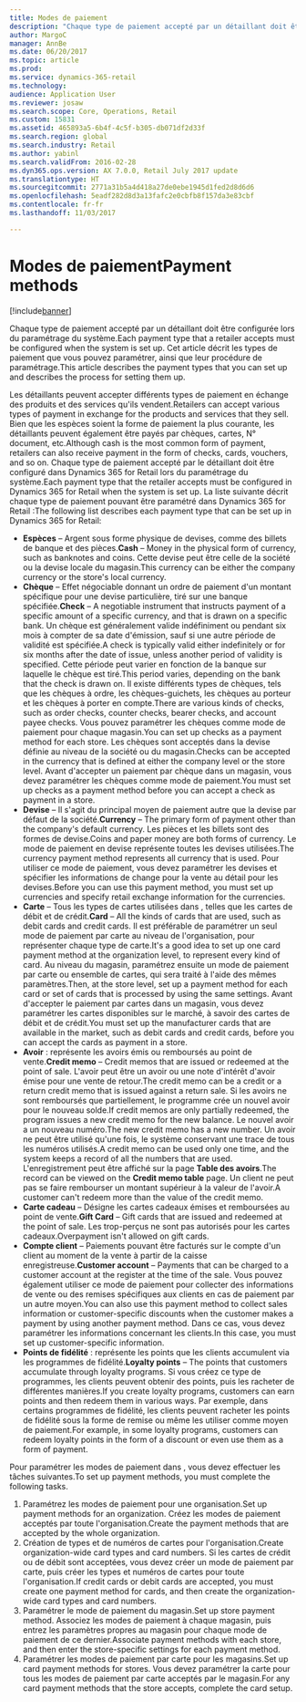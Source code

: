 ```yaml
---
title: Modes de paiement
description: "Chaque type de paiement accepté par un détaillant doit être configurée lors du paramétrage du système. Cet article décrit les types de paiement que vous pouvez paramétrer, ainsi que leur procédure de paramétrage."
author: MargoC
manager: AnnBe
ms.date: 06/20/2017
ms.topic: article
ms.prod: 
ms.service: dynamics-365-retail
ms.technology: 
audience: Application User
ms.reviewer: josaw
ms.search.scope: Core, Operations, Retail
ms.custom: 15831
ms.assetid: 465893a5-6b4f-4c5f-b305-db071df2d33f
ms.search.region: global
ms.search.industry: Retail
ms.author: yabinl
ms.search.validFrom: 2016-02-28
ms.dyn365.ops.version: AX 7.0.0, Retail July 2017 update
ms.translationtype: HT
ms.sourcegitcommit: 2771a31b5a4d418a27de0ebe1945d1fed2d8d6d6
ms.openlocfilehash: 5eadf282d8d3a13fafc2e0cbfb8f157da3e83cbf
ms.contentlocale: fr-fr
ms.lasthandoff: 11/03/2017

---
```


# <a name="payment-methods"></a><span data-ttu-id="db219-104">Modes de paiement</span><span class="sxs-lookup"><span data-stu-id="db219-104">Payment methods</span></span>

[!include[banner](includes/banner.md)]


<span data-ttu-id="db219-105">Chaque type de paiement accepté par un détaillant doit être configurée lors du paramétrage du système.</span><span class="sxs-lookup"><span data-stu-id="db219-105">Each payment type that a retailer accepts must be configured when the system is set up.</span></span> <span data-ttu-id="db219-106">Cet article décrit les types de paiement que vous pouvez paramétrer, ainsi que leur procédure de paramétrage.</span><span class="sxs-lookup"><span data-stu-id="db219-106">This article describes the payment types that you can set up and describes the process for setting them up.</span></span>

<span data-ttu-id="db219-107">Les détaillants peuvent accepter différents types de paiement en échange des produits et des services qu'ils vendent.</span><span class="sxs-lookup"><span data-stu-id="db219-107">Retailers can accept various types of payment in exchange for the products and services that they sell.</span></span> <span data-ttu-id="db219-108">Bien que les espèces soient la forme de paiement la plus courante, les détaillants peuvent également être payés par chèques, cartes, N° document, etc.</span><span class="sxs-lookup"><span data-stu-id="db219-108">Although cash is the most common form of payment, retailers can also receive payment in the form of checks, cards, vouchers, and so on.</span></span> <span data-ttu-id="db219-109">Chaque type de paiement accepté par le détaillant doit être configuré dans Dynamics 365 for Retail lors du paramétrage du système.</span><span class="sxs-lookup"><span data-stu-id="db219-109">Each payment type that the retailer accepts must be configured in Dynamics 365 for Retail when the system is set up.</span></span> <span data-ttu-id="db219-110">La liste suivante décrit chaque type de paiement pouvant être paramétré dans Dynamics 365 for Retail :</span><span class="sxs-lookup"><span data-stu-id="db219-110">The following list describes each payment type that can be set up in Dynamics 365 for Retail:</span></span>

-   <span data-ttu-id="db219-111">**Espèces** – Argent sous forme physique de devises, comme des billets de banque et des pièces.</span><span class="sxs-lookup"><span data-stu-id="db219-111">**Cash** – Money in the physical form of currency, such as banknotes and coins.</span></span> <span data-ttu-id="db219-112">Cette devise peut être celle de la société ou la devise locale du magasin.</span><span class="sxs-lookup"><span data-stu-id="db219-112">This currency can be either the company currency or the store's local currency.</span></span>
-   <span data-ttu-id="db219-113">**Chèque** – Effet négociable donnant un ordre de paiement d'un montant spécifique pour une devise particulière, tiré sur une banque spécifiée.</span><span class="sxs-lookup"><span data-stu-id="db219-113">**Check** – A negotiable instrument that instructs payment of a specific amount of a specific currency, and that is drawn on a specific bank.</span></span> <span data-ttu-id="db219-114">Un chèque est généralement valide indéfiniment ou pendant six mois à compter de sa date d'émission, sauf si une autre période de validité est spécifiée.</span><span class="sxs-lookup"><span data-stu-id="db219-114">A check is typically valid either indefinitely or for six months after the date of issue, unless another period of validity is specified.</span></span> <span data-ttu-id="db219-115">Cette période peut varier en fonction de la banque sur laquelle le chèque est tiré.</span><span class="sxs-lookup"><span data-stu-id="db219-115">This period varies, depending on the bank that the check is drawn on.</span></span> <span data-ttu-id="db219-116">Il existe différents types de chèques, tels que les chèques à ordre, les chèques-guichets, les chèques au porteur et les chèques à porter en compte.</span><span class="sxs-lookup"><span data-stu-id="db219-116">There are various kinds of checks, such as order checks, counter checks, bearer checks, and account payee checks.</span></span> <span data-ttu-id="db219-117">Vous pouvez paramétrer les chèques comme mode de paiement pour chaque magasin.</span><span class="sxs-lookup"><span data-stu-id="db219-117">You can set up checks as a payment method for each store.</span></span> <span data-ttu-id="db219-118">Les chèques sont acceptés dans la devise définie au niveau de la société ou du magasin.</span><span class="sxs-lookup"><span data-stu-id="db219-118">Checks can be accepted in the currency that is defined at either the company level or the store level.</span></span> <span data-ttu-id="db219-119">Avant d'accepter un paiement par chèque dans un magasin, vous devez paramétrer les chèques comme mode de paiement.</span><span class="sxs-lookup"><span data-stu-id="db219-119">You must set up checks as a payment method before you can accept a check as payment in a store.</span></span>
-   <span data-ttu-id="db219-120">**Devise** – Il s'agit du principal moyen de paiement autre que la devise par défaut de la société.</span><span class="sxs-lookup"><span data-stu-id="db219-120">**Currency** – The primary form of payment other than the company's default currency.</span></span> <span data-ttu-id="db219-121">Les pièces et les billets sont des formes de devise.</span><span class="sxs-lookup"><span data-stu-id="db219-121">Coins and paper money are both forms of currency.</span></span> <span data-ttu-id="db219-122">Le mode de paiement en devise représente toutes les devises utilisées.</span><span class="sxs-lookup"><span data-stu-id="db219-122">The currency payment method represents all currency that is used.</span></span> <span data-ttu-id="db219-123">Pour utiliser ce mode de paiement, vous devez paramétrer les devises et spécifier les informations de change pour la vente au détail pour les devises.</span><span class="sxs-lookup"><span data-stu-id="db219-123">Before you can use this payment method, you must set up currencies and specify retail exchange information for the currencies.</span></span>
-   <span data-ttu-id="db219-124">**Carte** – Tous les types de cartes utilisées dans , telles que les cartes de débit et de crédit.</span><span class="sxs-lookup"><span data-stu-id="db219-124">**Card** – All the kinds of cards that are used, such as debit cards and credit cards.</span></span> <span data-ttu-id="db219-125">Il est préférable de paramétrer un seul mode de paiement par carte au niveau de l'organisation, pour représenter chaque type de carte.</span><span class="sxs-lookup"><span data-stu-id="db219-125">It's a good idea to set up one card payment method at the organization level, to represent every kind of card.</span></span> <span data-ttu-id="db219-126">Au niveau du magasin, paramétrez ensuite un mode de paiement par carte ou ensemble de cartes, qui sera traité à l'aide des mêmes paramètres.</span><span class="sxs-lookup"><span data-stu-id="db219-126">Then, at the store level, set up a payment method for each card or set of cards that is processed by using the same settings.</span></span> <span data-ttu-id="db219-127">Avant d'accepter le paiement par cartes dans un magasin, vous devez paramétrer les cartes disponibles sur le marché, à savoir des cartes de débit et de crédit.</span><span class="sxs-lookup"><span data-stu-id="db219-127">You must set up the manufacturer cards that are available in the market, such as debit cards and credit cards, before you can accept the cards as payment in a store.</span></span>
-   <span data-ttu-id="db219-128">**Avoir** : représente les avoirs émis ou remboursés au point de vente.</span><span class="sxs-lookup"><span data-stu-id="db219-128">**Credit memo** – Credit memos that are issued or redeemed at the point of sale.</span></span> <span data-ttu-id="db219-129">L'avoir peut être un avoir ou une note d'intérêt d'avoir émise pour une vente de retour.</span><span class="sxs-lookup"><span data-stu-id="db219-129">The credit memo can be a credit or a return credit memo that is issued against a return sale.</span></span> <span data-ttu-id="db219-130">Si les avoirs ne sont remboursés que partiellement, le programme crée un nouvel avoir pour le nouveau solde.</span><span class="sxs-lookup"><span data-stu-id="db219-130">If credit memos are only partially redeemed, the program issues a new credit memo for the new balance.</span></span> <span data-ttu-id="db219-131">Le nouvel avoir a un nouveau numéro.</span><span class="sxs-lookup"><span data-stu-id="db219-131">The new credit memo has a new number.</span></span> <span data-ttu-id="db219-132">Un avoir ne peut être utilisé qu'une fois, le système conservant une trace de tous les numéros utilisés.</span><span class="sxs-lookup"><span data-stu-id="db219-132">A credit memo can be used only one time, and the system keeps a record of all the numbers that are used.</span></span> <span data-ttu-id="db219-133">L'enregistrement peut être affiché sur la page **Table des avoirs**.</span><span class="sxs-lookup"><span data-stu-id="db219-133">The record can be viewed on the **Credit memo table** page.</span></span> <span data-ttu-id="db219-134">Un client ne peut pas se faire rembourser un montant supérieur à la valeur de l'avoir.</span><span class="sxs-lookup"><span data-stu-id="db219-134">A customer can't redeem more than the value of the credit memo.</span></span>
-   <span data-ttu-id="db219-135">**Carte cadeau** – Désigne les cartes cadeaux émises et remboursées au point de vente.</span><span class="sxs-lookup"><span data-stu-id="db219-135">**Gift Card** – Gift cards that are issued and redeemed at the point of sale.</span></span> <span data-ttu-id="db219-136">Les trop-perçus ne sont pas autorisés pour les cartes cadeaux.</span><span class="sxs-lookup"><span data-stu-id="db219-136">Overpayment isn't allowed on gift cards.</span></span>
-   <span data-ttu-id="db219-137">**Compte client** – Paiements pouvant être facturés sur le compte d'un client au moment de la vente à partir de la caisse enregistreuse.</span><span class="sxs-lookup"><span data-stu-id="db219-137">**Customer account** – Payments that can be charged to a customer account at the register at the time of the sale.</span></span> <span data-ttu-id="db219-138">Vous pouvez également utiliser ce mode de paiement pour collecter des informations de vente ou des remises spécifiques aux clients en cas de paiement par un autre moyen.</span><span class="sxs-lookup"><span data-stu-id="db219-138">You can also use this payment method to collect sales information or customer-specific discounts when the customer makes a payment by using another payment method.</span></span> <span data-ttu-id="db219-139">Dans ce cas, vous devez paramétrer les informations concernant les clients.</span><span class="sxs-lookup"><span data-stu-id="db219-139">In this case, you must set up customer-specific information.</span></span>
-   <span data-ttu-id="db219-140">**Points de fidélité** : représente les points que les clients accumulent via les programmes de fidélité.</span><span class="sxs-lookup"><span data-stu-id="db219-140">**Loyalty points** – The points that customers accumulate through loyalty programs.</span></span> <span data-ttu-id="db219-141">Si vous créez ce type de programmes, les clients peuvent obtenir des points, puis les racheter de différentes manières.</span><span class="sxs-lookup"><span data-stu-id="db219-141">If you create loyalty programs, customers can earn points and then redeem them in various ways.</span></span> <span data-ttu-id="db219-142">Par exemple, dans certains programmes de fidélité, les clients peuvent racheter les points de fidélité sous la forme de remise ou même les utiliser comme moyen de paiement.</span><span class="sxs-lookup"><span data-stu-id="db219-142">For example, in some loyalty programs, customers can redeem loyalty points in the form of a discount or even use them as a form of payment.</span></span>

<span data-ttu-id="db219-143">Pour paramétrer les modes de paiement dans , vous devez effectuer les tâches suivantes.</span><span class="sxs-lookup"><span data-stu-id="db219-143">To set up payment methods, you must complete the following tasks.</span></span>

1.  <span data-ttu-id="db219-144">Paramétrez les modes de paiement pour une organisation.</span><span class="sxs-lookup"><span data-stu-id="db219-144">Set up payment methods for an organization.</span></span> <span data-ttu-id="db219-145">Créez les modes de paiement acceptés par toute l'organisation.</span><span class="sxs-lookup"><span data-stu-id="db219-145">Create the payment methods that are accepted by the whole organization.</span></span>
2.  <span data-ttu-id="db219-146">Création de types et de numéros de cartes pour l'organisation.</span><span class="sxs-lookup"><span data-stu-id="db219-146">Create organization-wide card types and card numbers.</span></span> <span data-ttu-id="db219-147">Si les cartes de crédit ou de débit sont acceptées, vous devez créer un mode de paiement par carte, puis créer les types et numéros de cartes pour toute l'organisation.</span><span class="sxs-lookup"><span data-stu-id="db219-147">If credit cards or debit cards are accepted, you must create one payment method for cards, and then create the organization-wide card types and card numbers.</span></span>
3.  <span data-ttu-id="db219-148">Paramétrer le mode de paiement du magasin.</span><span class="sxs-lookup"><span data-stu-id="db219-148">Set up store payment method.</span></span> <span data-ttu-id="db219-149">Associez les modes de paiement à chaque magasin, puis entrez les paramètres propres au magasin pour chaque mode de paiement de ce dernier.</span><span class="sxs-lookup"><span data-stu-id="db219-149">Associate payment methods with each store, and then enter the store-specific settings for each payment method.</span></span>
4.  <span data-ttu-id="db219-150">Paramétrer les modes de paiement par carte pour les magasins.</span><span class="sxs-lookup"><span data-stu-id="db219-150">Set up card payment methods for stores.</span></span> <span data-ttu-id="db219-151">Vous devez paramétrer la carte pour tous les modes de paiement par carte acceptés par le magasin.</span><span class="sxs-lookup"><span data-stu-id="db219-151">For any card payment methods that the store accepts, complete the card setup.</span></span>





